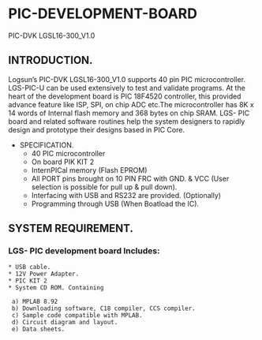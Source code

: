 # PIC-DEVELOPMENT-BOARD
PIC-DVK LGSL16-300_V1.0
## INTRODUCTION.
Logsun’s PIC-DVK LGSL16-300_V1.0 supports 40 pin PIC microcontroller. LGS-PIC-U can be used extensively to test and validate programs. At the heart of the development board is PIC 18F4520 controller, this provided advance feature like ISP, SPI, on chip ADC etc.The microcontroller has 8K x 14 words of Internal flash memory and 368 bytes on chip SRAM. LGS- PIC board and related software routines help the system designers to rapidly design and prototype their designs based in PIC Core.
* SPECIFICATION.
    * 40 PIC microcontroller
    * On board PIK KIT 2
    * InternPICal memory (Flash EPROM)
    * All PORT pins brought on 10 PIN FRC with GND. & VCC (User selection is possible for pull up & pull down).
    * Interfacing with USB and RS232 are provided. (Optionally)
    * Programming through USB (When  Boatload  the IC).
## SYSTEM REQUIREMENT.
 ### LGS- PIC development board Includes:
    * USB cable.
    * 12V Power Adapter.
    * PIC KIT 2
    * System CD ROM. Containing

     a) MPLAB 8.92
     b) Downloading software, C18 compiler, CCS compiler.
     c) Sample code compatible with MPLAB.
     d) Circuit diagram and layout.
     e) Data sheets.

